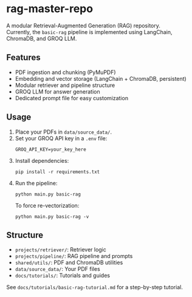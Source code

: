 # rag-master-repo

A modular Retrieval-Augmented Generation (RAG) repository.  
Currently, the `basic-rag` pipeline is implemented using LangChain, ChromaDB, and GROQ LLM.

## Features

- PDF ingestion and chunking (PyMuPDF)
- Embedding and vector storage (LangChain + ChromaDB, persistent)
- Modular retriever and pipeline structure
- GROQ LLM for answer generation
- Dedicated prompt file for easy customization

## Usage

1. Place your PDFs in `data/source_data/`.
2. Set your GROQ API key in a `.env` file:  
   ```
   GROQ_API_KEY=your_key_here
   ```
3. Install dependencies:
   ```
   pip install -r requirements.txt
   ```
4. Run the pipeline:
   ```
   python main.py basic-rag
   ```
   To force re-vectorization:
   ```
   python main.py basic-rag -v
   ```

## Structure

- `projects/retriever/`: Retriever logic
- `projects/pipeline/`: RAG pipeline and prompts
- `shared/utils/`: PDF and ChromaDB utilities
- `data/source_data/`: Your PDF files
- `docs/tutorials/`: Tutorials and guides

See `docs/tutorials/basic-rag-tutorial.md` for a step-by-step tutorial.
